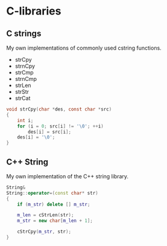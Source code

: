 # C-libraries
## C strings
My own implementations of commonly used cstring functions.

 - strCpy
 - strnCpy
 - strCmp
 - strnCmp
 - strLen
 - strStr
 - strCat

```C
void strCpy(char *des, const char *src)
{
    int i;
    for (i = 0; src[i] != '\0'; ++i)
        des[i] = src[i];
    des[i] = '\0';
}
```

## C++ String
My own implementation of the C++ string library.

```C++
String&
String::operator=(const char* str)
{
    if (m_str) delete [] m_str;

    m_len = cStrLen(str);
    m_str = new char[m_len + 1];

    cStrCpy(m_str, str);
}
```
